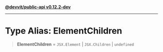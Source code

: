 [**@devvit/public-api v0.12.2-dev**](../../../../README.md)

---

# Type Alias: ElementChildren

> **ElementChildren** = `JSX.Element` \| `JSX.Children` \| `undefined`
